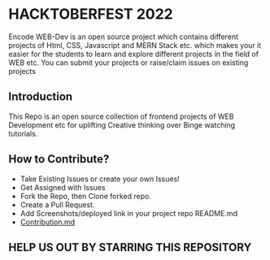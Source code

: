 
# HACKTOBERFEST 2022

Encode WEB-Dev is an open source project which contains different projects of Html, CSS, Javascript and MERN Stack etc. which makes your it easier for the students to learn and explore different projects in the field of WEB etc. You can submit your projects or raise/claim issues on existing projects


## Introduction

This Repo is an open source collection of frontend projects of WEB Development etc for uplifting Creative thinking over Binge watching tutorials.


## How to Contribute?

- Take Existing Issues or create your own Issues!
- Get Assigned with Issues
- Fork the Repo, then Clone forked repo.
- Create a Pull Request.
- Add Screenshots/deployed link in your project repo README.md
- [Contribution.md](https://github.com/Encode-PDEU/Web-Dev_Encode-HF2022/blob/main/CONTRIBUTING.md)


## HELP US OUT BY STARRING THIS REPOSITORY
